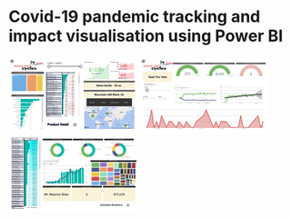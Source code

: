 # Covid-19 pandemic tracking and impact visualisation using Power BI
![](https://github.com/AnitaCatherineGeorge/Power-BI/blob/main/Images/d1.png)  ![](https://github.com/AnitaCatherineGeorge/Power-BI/blob/main/Images/d2.png)  
![](https://github.com/AnitaCatherineGeorge/Power-BI/blob/main/Images/d3.png)
